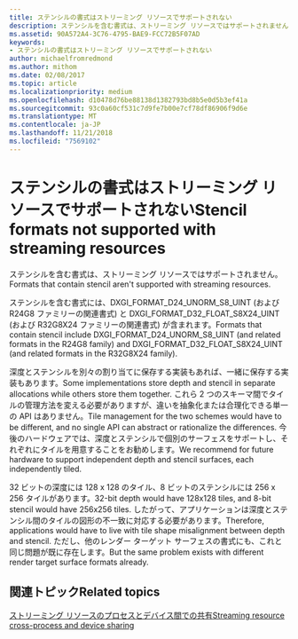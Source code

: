 ```yaml
---
title: ステンシルの書式はストリーミング リソースでサポートされない
description: ステンシルを含む書式は、ストリーミング リソースではサポートされません。
ms.assetid: 90A572A4-3C76-4795-BAE9-FCC72B5F07AD
keywords:
- ステンシルの書式はストリーミング リソースでサポートされない
author: michaelfromredmond
ms.author: mithom
ms.date: 02/08/2017
ms.topic: article
ms.localizationpriority: medium
ms.openlocfilehash: d10478d76be88138d1382793bd8b5e0d5b3ef41a
ms.sourcegitcommit: 93c0a60cf531c7d9fe7b00e7cf78df86906f9d6e
ms.translationtype: MT
ms.contentlocale: ja-JP
ms.lasthandoff: 11/21/2018
ms.locfileid: "7569102"
---
```

# <a name="stencil-formats-not-supported-with-streaming-resources"></a><span data-ttu-id="da59f-104">ステンシルの書式はストリーミング リソースでサポートされない</span><span class="sxs-lookup"><span data-stu-id="da59f-104">Stencil formats not supported with streaming resources</span></span>


<span data-ttu-id="da59f-105">ステンシルを含む書式は、ストリーミング リソースではサポートされません。</span><span class="sxs-lookup"><span data-stu-id="da59f-105">Formats that contain stencil aren't supported with streaming resources.</span></span>

<span data-ttu-id="da59f-106">ステンシルを含む書式には、DXGI\_FORMAT\_D24\_UNORM\_S8\_UINT (および R24G8 ファミリーの関連書式) と DXGI\_FORMAT\_D32\_FLOAT\_S8X24\_UINT (および R32G8X24 ファミリーの関連書式) が含まれます。</span><span class="sxs-lookup"><span data-stu-id="da59f-106">Formats that contain stencil include DXGI\_FORMAT\_D24\_UNORM\_S8\_UINT (and related formats in the R24G8 family) and DXGI\_FORMAT\_D32\_FLOAT\_S8X24\_UINT (and related formats in the R32G8X24 family).</span></span>

<span data-ttu-id="da59f-107">深度とステンシルを別々の割り当てに保存する実装もあれば、一緒に保存する実装もあります。</span><span class="sxs-lookup"><span data-stu-id="da59f-107">Some implementations store depth and stencil in separate allocations while others store them together.</span></span> <span data-ttu-id="da59f-108">これら 2 つのスキーマ間でタイルの管理方法を変える必要がありますが、違いを抽象化または合理化できる単一の API はありません。</span><span class="sxs-lookup"><span data-stu-id="da59f-108">Tile management for the two schemes would have to be different, and no single API can abstract or rationalize the differences.</span></span> <span data-ttu-id="da59f-109">今後のハードウェアでは、深度とステンシルで個別のサーフェスをサポートし、それぞれにタイルを用意することをお勧めします。</span><span class="sxs-lookup"><span data-stu-id="da59f-109">We recommend for future hardware to support independent depth and stencil surfaces, each independently tiled.</span></span>

<span data-ttu-id="da59f-110">32 ビットの深度には 128 x 128 のタイル、8 ビットのステンシルには 256 x 256 タイルがあります。</span><span class="sxs-lookup"><span data-stu-id="da59f-110">32-bit depth would have 128x128 tiles, and 8-bit stencil would have 256x256 tiles.</span></span> <span data-ttu-id="da59f-111">したがって、アプリケーションは深度とステンシル間のタイルの図形の不一致に対応する必要があります。</span><span class="sxs-lookup"><span data-stu-id="da59f-111">Therefore, applications would have to live with tile shape misalignment between depth and stencil.</span></span> <span data-ttu-id="da59f-112">ただし、他のレンダー ターゲット サーフェスの書式にも、これと同じ問題が既に存在します。</span><span class="sxs-lookup"><span data-stu-id="da59f-112">But the same problem exists with different render target surface formats already.</span></span>

## <a name="span-idrelated-topicsspanrelated-topics"></a><span data-ttu-id="da59f-113"><span id="related-topics"></span>関連トピック</span><span class="sxs-lookup"><span data-stu-id="da59f-113"><span id="related-topics"></span>Related topics</span></span>


[<span data-ttu-id="da59f-114">ストリーミング リソースのプロセスとデバイス間での共有</span><span class="sxs-lookup"><span data-stu-id="da59f-114">Streaming resource cross-process and device sharing</span></span>](streaming-resource-cross-process-and-device-sharing.md)

 

 




